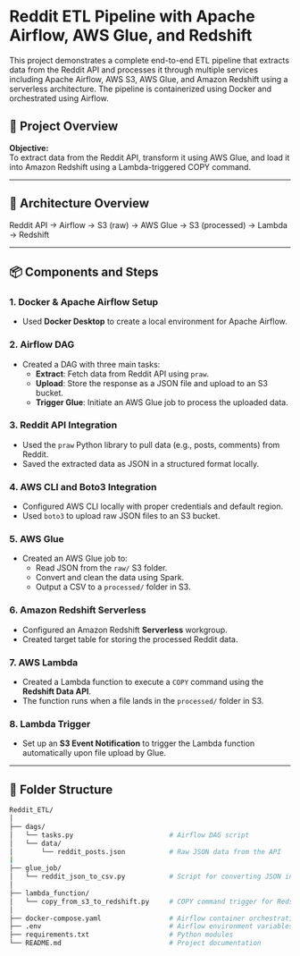 # Reddit ETL Pipeline with Apache Airflow, AWS Glue, and Redshift

This project demonstrates a complete end-to-end ETL pipeline that extracts data from the Reddit API and processes it through multiple services including Apache Airflow, AWS S3, AWS Glue, and Amazon Redshift using a serverless architecture. The pipeline is containerized using Docker and orchestrated using Airflow.

## 🚀 Project Overview

**Objective:**  
To extract data from the Reddit API, transform it using AWS Glue, and load it into Amazon Redshift using a Lambda-triggered COPY command.

---

## 🧩 Architecture Overview

Reddit API → Airflow → S3 (raw) → AWS Glue → S3 (processed) → Lambda → Redshift


---

## 📦 Components and Steps

### 1. **Docker & Apache Airflow Setup**
- Used **Docker Desktop** to create a local environment for Apache Airflow.

### 2. **Airflow DAG**
- Created a DAG with three main tasks:
  - **Extract**: Fetch data from Reddit API using `praw`.
  - **Upload**: Store the response as a JSON file and upload to an S3 bucket.
  - **Trigger Glue**: Initiate an AWS Glue job to process the uploaded data.

### 3. **Reddit API Integration**
- Used the `praw` Python library to pull data (e.g., posts, comments) from Reddit.
- Saved the extracted data as JSON in a structured format locally.

### 4. **AWS CLI and Boto3 Integration**
- Configured AWS CLI locally with proper credentials and default region.
- Used `boto3` to upload raw JSON files to an S3 bucket.

### 5. **AWS Glue**
- Created an AWS Glue job to:
  - Read JSON from the `raw/` S3 folder.
  - Convert and clean the data using Spark.
  - Output a CSV to a `processed/` folder in S3.

### 6. **Amazon Redshift Serverless**
- Configured an Amazon Redshift **Serverless** workgroup. 
- Created target table for storing the processed Reddit data.

### 7. **AWS Lambda**
- Created a Lambda function to execute a `COPY` command using the **Redshift Data API**.
- The function runs when a file lands in the `processed/` folder in S3.

### 8. **Lambda Trigger**
- Set up an **S3 Event Notification** to trigger the Lambda function automatically upon file upload by Glue.

---

## 📁 Folder Structure

```bash
Reddit_ETL/
│
├── dags/
│   └── tasks.py                        # Airflow DAG script
│   └── data/                      
│       └── reddit_posts.json           # Raw JSON data from the API
|
├── glue_job/
│   └── reddit_json_to_csv.py           # Script for converting JSON into CSV and upload to S3
│
├── lambda_function/
│   └── copy_from_s3_to_redshift.py     # COPY command trigger for Redshift
│
├── docker-compose.yaml                 # Airflow container orchestration
├── .env                                # Airflow environment variables
├── requirements.txt                    # Python modules
└── README.md                           # Project documentation
